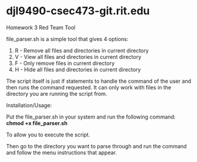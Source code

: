 # djl9490-csec473-git.rit.edu
Homework 3 Red Team Tool

file_parser.sh is a simple tool that gives 4 options:

1. R - Remove all files and directories in current directory
2. V - View all files and directories in current directory
3. F - Only remove files in current directory
4. H - Hide all files and directories in current directory

The script itself is just if statements to handle the command of the user and then runs the command requested. It can only work with files in the directory you are running the script from.

Installation/Usage: 

Put the file_parser.sh in your system and run the following command:
**chmod +x file_parser.sh**

To allow you to execute the script.

Then go to the directory you want to parse through and run the command and follow the menu instructions that appear.
